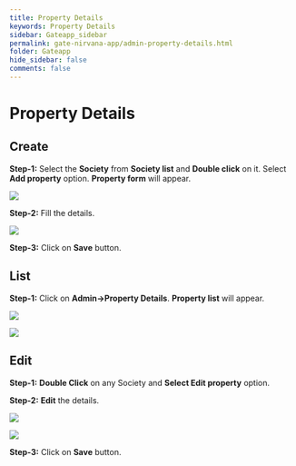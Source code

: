 ```yaml
---
title: Property Details
keywords: Property Details
sidebar: Gateapp_sidebar
permalink: gate-nirvana-app/admin-property-details.html
folder: Gateapp
hide_sidebar: false
comments: false
---
```

# Property Details

## Create

**Step-1:** Select the **Society** from **Society list** and **Double click** on it. Select **Add property** option. **Property form** will appear.

![](/images/Add-Property-Details.png)

**Step-2:** Fill the details.

![](/images/Property-Details-Add-frm.png)

**Step-3:** Click on **Save** button.

## List

**Step-1:**  Click on **Admin->Property Details**. **Property list** will appear.

![](/images/Property-Details-List.png)

![](/images/Property-Details-ListShow.png)

## Edit

**Step-1:** **Double Click** on any Society and **Select Edit property** option.

**Step-2:** **Edit** the details.

![](/images/Property-Edit.png)

![](/images/Property-Edit-frm.png)

**Step-3:** Click on **Save** button.
